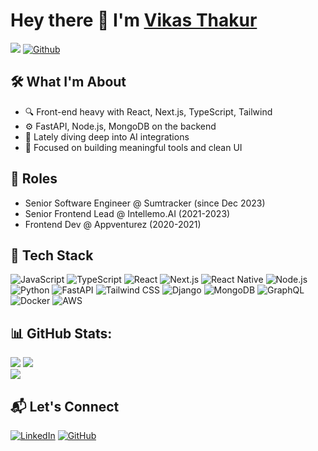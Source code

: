 # Hey there 👋 I'm [Vikas Thakur](https://www.linkedin.com/in/vikas-engineer/)

![](https://visitor-badge.laobi.icu/badge?page_id=vikascodehub.vikascodehub) [![Github](https://img.shields.io/github/followers/vikascodehub?label=Followers&logo=Github)](https://github.com/vikascodehub)


## 🛠 What I'm About
- 🔍 Front-end heavy with React, Next.js, TypeScript, Tailwind
- ⚙️ FastAPI, Node.js, MongoDB on the backend
- 🧠 Lately diving deep into AI integrations
- 🎯 Focused on building meaningful tools and clean UI

## 💼 Roles
- Senior Software Engineer @ Sumtracker (since Dec 2023)
- Senior Frontend Lead @ Intellemo.AI (2021-2023)
- Frontend Dev @ Appventurez (2020-2021)

## 🧰 Tech Stack
![JavaScript](https://img.shields.io/badge/-JavaScript-F7DF1E?style=flat-square&logo=javascript&logoColor=black)
![TypeScript](https://img.shields.io/badge/-TypeScript-3178C6?style=flat-square&logo=typescript&logoColor=white)
![React](https://img.shields.io/badge/-React-61DAFB?style=flat-square&logo=react&logoColor=black)
![Next.js](https://img.shields.io/badge/-Next.js-000000?style=flat-square&logo=next.js&logoColor=white)
![React Native](https://img.shields.io/badge/-React_Native-61DAFB?style=flat-square&logo=react&logoColor=black)
![Node.js](https://img.shields.io/badge/-Node.js-339933?style=flat-square&logo=node.js&logoColor=white)
![Python](https://img.shields.io/badge/-Python-3776AB?style=flat-square&logo=python&logoColor=white)
![FastAPI](https://img.shields.io/badge/-FastAPI-009485?style=flat-square&logo=fastapi&logoColor=white)
![Tailwind CSS](https://img.shields.io/badge/-Tailwind_CSS-38B2AC?style=flat-square&logo=tailwind-css&logoColor=white)
![Django](https://img.shields.io/badge/-Django-092E20?style=flat-square&logo=django&logoColor=white)
![MongoDB](https://img.shields.io/badge/-MongoDB-47A248?style=flat-square&logo=mongodb&logoColor=white)
![GraphQL](https://img.shields.io/badge/-GraphQL-E10098?style=flat-square&logo=graphql&logoColor=white)
![Docker](https://img.shields.io/badge/-Docker-2496ED?style=flat-square&logo=docker&logoColor=white)
![AWS](https://img.shields.io/badge/-AWS-232F3E?style=flat-square&logo=amazon-aws&logoColor=white)

## 📊 GitHub Stats:
![](https://github-readme-stats-henna-six-66.vercel.app/api?username=vikascodehub&theme=dark&hide_border=false&include_all_commits=true&count_private=true)
![](https://github-readme-stats-henna-six-66.vercel.app/api/top-langs/?username=vikascodehub&theme=dark&hide_border=false&include_all_commits=true&count_private=true&layout=compact)<br/>
![](https://nirzak-streak-stats.vercel.app/?user=vikascodehub&theme=dark&hide_border=false)

## 📬 Let's Connect
[![LinkedIn](https://img.shields.io/badge/LinkedIn-0077B5?style=for-the-badge&logo=linkedin&logoColor=white)](https://www.linkedin.com/in/vikas-engineer)
[![GitHub](https://img.shields.io/badge/GitHub-100000?style=for-the-badge&logo=github&logoColor=white)](https://github.com/vikascodehub)
